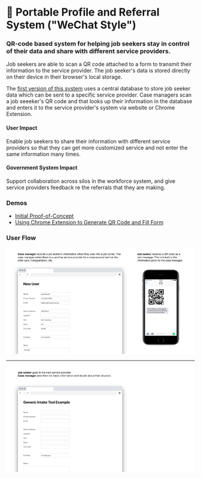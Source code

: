 # 📱 Portable Profile and Referral System ("WeChat Style")
### QR-code based system for helping job seekers stay in control of their data and share with different service providers.

Job seekers are able to scan a QR code attached to a form to transmit their information to the service provider. The job seeker's data is stored directly on their device in their browser's local storage.

The [first version of this system](https://github.com/codeforamerica/qr-portable-profile) uses a central database to store job seeker data which can be sent to a specific service provider. Case managers scan a job seeeker's QR code and that looks up their information in the database and enters it to the service provider's system via website or Chrome Extension.

#### User Impact
Enable job seekers to share their information with different service providers so that they can get more customized service and not enter the same information many times.

#### Government System Impact
Support collaboration across silos in the workforce system, and give service providers feedback re the referrals that they are making.

### Demos

- [Initial Proof-of-Concept](https://codeforamerica.wake.com/45/1FHD0kgaOCWURcUYMQdypl)
- [Using Chrome Extension to Generate QR Code and Fill Form](https://codeforamerica.wake.com/46/61SRalSpqSCmjHMODLonFD)

### User Flow

![screenshot-1](https://github.com/codeforamerica/qr-portable-profile/blob/master/readme/screenshots/1.png)
***
![screenshot-2](https://github.com/codeforamerica/qr-portable-profile/blob/master/readme/screenshots/2.png)
